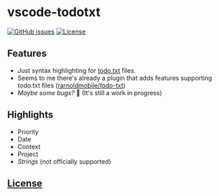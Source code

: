 # vscode-todotxt
[![GitHub issues](https://img.shields.io/github/issues/dunstontc/vscode-todotxt.svg)](https://github.com/dunstontc/vscode-todotxt/issues)
[![License](https://img.shields.io/github/license/dunstontc/vscode-todotxt.svg)](https://github.com/dunstontc/vscode-todotxt/blob/master/LICENSE)

## Features
- Just syntax highlighting for [todo.txt](https://github.com/todotxt/todo.txt) files.
- Seems to me there's already a plugin that adds features supporting todo.txt files ([rarnoldmobile/todo-txt](https://github.com/rarnoldmobile/todo-txt))
- *Maybe some bugs?* 🐛  (It's still a work in progress)

## Highlights
- Priority
- Date
- Context
- Project
- *Strings* (not officially supported)

## [License](https://github.com/dunstontc/vscode-todotxt/blob/master/LICENSE)

